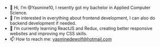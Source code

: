 - 👋 Hi, I’m @Yasmine10, I resently got my bachelor in Applied Computer Science.
- 👀 I’m interested in everything about frontend development, I can also do backend development if needed.
- 🌱 I’m currently learning ReactJS and Redux, creating better responsive websites and improving my CSS skills.
- 📫 How to reach me: yasminedewolf@hotmail.com
<!-- - 💞️ I’m looking to collaborate on ... -->

<!---
Yasmine10/Yasmine10 is a ✨ special ✨ repository because its `README.md` (this file) appears on your GitHub profile.
You can click the Preview link to take a look at your changes.
--->
